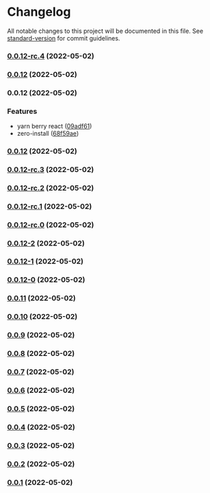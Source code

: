 # Changelog

All notable changes to this project will be documented in this file. See [standard-version](https://github.com/conventional-changelog/standard-version) for commit guidelines.

### [0.0.12-rc.4](https://personal-github.com/kizmo04/actions-test/compare/v0.0.12...v0.0.12-rc.4) (2022-05-02)

### [0.0.12](https://personal-github.com/kizmo04/actions-test/compare/@scope/package@0.0.12...@scope/package@0.0.12) (2022-05-02)

### 0.0.12 (2022-05-02)


### Features

* yarn berry react ([09adf61](https://personal-github.com/kizmo04/actions-test/commit/09adf6142a73eecd3ef4905ce4b15e71130d4ae4))
* zero-install ([68f59ae](https://personal-github.com/kizmo04/actions-test/commit/68f59ae6e24383a1bc598f034d59f90389f85e69))

### [0.0.12](https://personal-github.com/kizmo04/actions-test/compare/v1.0.8-rc.42...v0.0.12) (2022-05-02)

### [0.0.12-rc.3](https://personal-github.com/kizmo04/actions-test/compare/v0.0.12-rc.2...v0.0.12-rc.3) (2022-05-02)

### [0.0.12-rc.2](https://personal-github.com/kizmo04/actions-test/compare/v0.0.12-rc.1...v0.0.12-rc.2) (2022-05-02)

### [0.0.12-rc.1](https://personal-github.com/kizmo04/actions-test/compare/v0.0.12-rc.0...v0.0.12-rc.1) (2022-05-02)

### [0.0.12-rc.0](https://personal-github.com/kizmo04/actions-test/compare/v0.0.12-2...v0.0.12-rc.0) (2022-05-02)

### [0.0.12-2](https://personal-github.com/kizmo04/actions-test/compare/v0.0.12-1...v0.0.12-2) (2022-05-02)

### [0.0.12-1](https://personal-github.com/kizmo04/actions-test/compare/v0.0.12-0...v0.0.12-1) (2022-05-02)

### [0.0.12-0](https://personal-github.com/kizmo04/actions-test/compare/v0.0.11...v0.0.12-0) (2022-05-02)

### [0.0.11](https://personal-github.com/kizmo04/actions-test/compare/v0.0.10...v0.0.11) (2022-05-02)

### [0.0.10](https://personal-github.com/kizmo04/actions-test/compare/v0.0.9...v0.0.10) (2022-05-02)

### [0.0.9](https://personal-github.com/kizmo04/actions-test/compare/v0.0.8...v0.0.9) (2022-05-02)

### [0.0.8](https://personal-github.com/kizmo04/actions-test/compare/v0.0.7...v0.0.8) (2022-05-02)

### [0.0.7](https://personal-github.com/kizmo04/actions-test/compare/v0.0.6...v0.0.7) (2022-05-02)

### [0.0.6](https://personal-github.com/kizmo04/actions-test/compare/v0.0.5...v0.0.6) (2022-05-02)

### [0.0.5](https://personal-github.com/kizmo04/actions-test/compare/v0.0.4...v0.0.5) (2022-05-02)

### [0.0.4](https://personal-github.com/kizmo04/actions-test/compare/v0.0.3...v0.0.4) (2022-05-02)

### [0.0.3](https://personal-github.com/kizmo04/actions-test/compare/v0.0.2...v0.0.3) (2022-05-02)

### [0.0.2](https://personal-github.com/kizmo04/actions-test/compare/v0.0.1...v0.0.2) (2022-05-02)

### [0.0.1](https://personal-github.com/kizmo04/actions-test/compare/v0.0.1-rc.3...v0.0.1) (2022-05-02)
